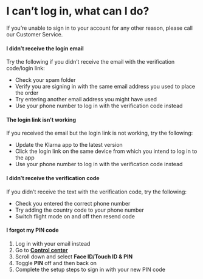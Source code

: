 # I can’t log in, what can I do?

If you’re unable to sign in to your account for any other reason, please call our Customer Service.

#### I didn’t receive the login email

Try the following if you didn’t receive the email with the verification code/login link:

* Check your spam folder
* Verify you are signing in with the same email address you used to place the order
* Try entering another email address you might have used
* Use your phone number to log in with the verification code instead
#### The login link isn’t working

If you received the email but the login link is not working, try the following:

* Update the Klarna app to the latest version
* Click the login link on the same device from which you intend to log in to the app
* Use your phone number to log in with the verification code instead
#### I didn’t receive the verification code

If you didn’t receive the text with the verification code, try the following:

* Check you entered the correct phone number
* Try adding the country code to your phone number
* Switch flight mode on and off then resend code
#### I forgot my PIN code

1. Log in with your email instead
2. Go to [**Control center**](https://app.klarna.com/you/)
3. Scroll down and select **Face ID/Touch ID \& PIN**
4. Toggle **PIN** off and then back on
5. Complete the setup steps to sign in with your new PIN code

